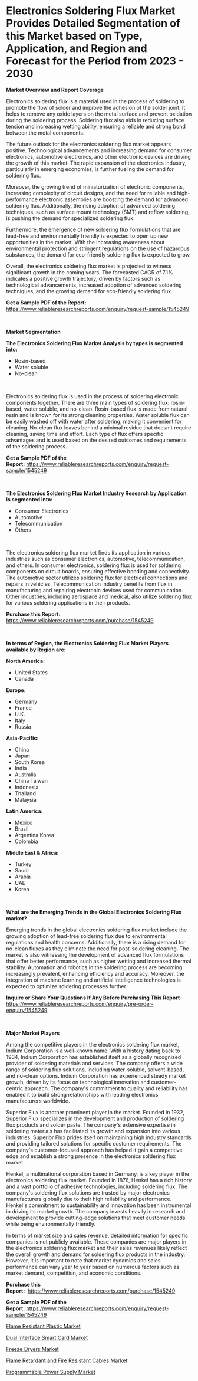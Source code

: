 <p><h1>Electronics Soldering Flux Market Provides Detailed Segmentation of this Market based on Type, Application, and Region and Forecast for the Period from 2023 - 2030</h1></p><p><strong>Market Overview and Report Coverage</strong></p>
<p><p>Electronics soldering flux is a material used in the process of soldering to promote the flow of solder and improve the adhesion of the solder joint. It helps to remove any oxide layers on the metal surface and prevent oxidation during the soldering process. Soldering flux also aids in reducing surface tension and increasing wetting ability, ensuring a reliable and strong bond between the metal components.</p><p>The future outlook for the electronics soldering flux market appears positive. Technological advancements and increasing demand for consumer electronics, automotive electronics, and other electronic devices are driving the growth of this market. The rapid expansion of the electronics industry, particularly in emerging economies, is further fueling the demand for soldering flux.</p><p>Moreover, the growing trend of miniaturization of electronic components, increasing complexity of circuit designs, and the need for reliable and high-performance electronic assemblies are boosting the demand for advanced soldering flux. Additionally, the rising adoption of advanced soldering techniques, such as surface mount technology (SMT) and reflow soldering, is pushing the demand for specialized soldering flux.</p><p>Furthermore, the emergence of new soldering flux formulations that are lead-free and environmentally friendly is expected to open up new opportunities in the market. With the increasing awareness about environmental protection and stringent regulations on the use of hazardous substances, the demand for eco-friendly soldering flux is expected to grow.</p><p>Overall, the electronics soldering flux market is projected to witness significant growth in the coming years. The forecasted CAGR of 7.1% indicates a positive growth trajectory, driven by factors such as technological advancements, increased adoption of advanced soldering techniques, and the growing demand for eco-friendly soldering flux.</p></p>
<p><strong>Get a Sample PDF of the Report:</strong> <a href="https://www.reliableresearchreports.com/enquiry/request-sample/1545249">https://www.reliableresearchreports.com/enquiry/request-sample/1545249</a></p>
<p>&nbsp;</p>
<p><strong>Market Segmentation</strong></p>
<p><strong>The Electronics Soldering Flux Market Analysis by types is segmented into:</strong></p>
<p><ul><li>Rosin-based</li><li>Water soluble</li><li>No-clean</li></ul></p>
<p>&nbsp;</p>
<p><p>Electronics soldering flux is used in the process of soldering electronic components together. There are three main types of soldering flux: rosin-based, water soluble, and no-clean. Rosin-based flux is made from natural resin and is known for its strong cleaning properties. Water soluble flux can be easily washed off with water after soldering, making it convenient for cleaning. No-clean flux leaves behind a minimal residue that doesn't require cleaning, saving time and effort. Each type of flux offers specific advantages and is used based on the desired outcomes and requirements of the soldering process.</p></p>
<p><strong>Get a Sample PDF of the Report:</strong>&nbsp;<a href="https://www.reliableresearchreports.com/enquiry/request-sample/1545249">https://www.reliableresearchreports.com/enquiry/request-sample/1545249</a></p>
<p>&nbsp;</p>
<p><strong>The Electronics Soldering Flux Market Industry Research by Application is segmented into:</strong></p>
<p><ul><li>Consumer Electronics</li><li>Automotive</li><li>Telecommunication</li><li>Others</li></ul></p>
<p>&nbsp;</p>
<p><p>The electronics soldering flux market finds its application in various industries such as consumer electronics, automotive, telecommunication, and others. In consumer electronics, soldering flux is used for soldering components on circuit boards, ensuring effective bonding and connectivity. The automotive sector utilizes soldering flux for electrical connections and repairs in vehicles. Telecommunication industry benefits from flux in manufacturing and repairing electronic devices used for communication. Other industries, including aerospace and medical, also utilize soldering flux for various soldering applications in their products.</p></p>
<p><strong>Purchase this Report:</strong>&nbsp; <a href="https://www.reliableresearchreports.com/purchase/1545249">https://www.reliableresearchreports.com/purchase/1545249</a></p>
<p>&nbsp;</p>
<p><strong>In terms of Region, the Electronics Soldering Flux Market Players available by Region are:</strong></p>
<p>
    <p> <strong> North America: </strong>
        <ul>
            <li>United States</li>
            <li>Canada</li>
        </ul>
        </p> 
    <p> <strong> Europe: </strong>
        <ul>
            <li>Germany</li>
            <li>France</li>
            <li>U.K.</li>
            <li>Italy</li>
            <li>Russia</li>
        </ul>
        </p> 
    <p> <strong> Asia-Pacific: </strong>
        <ul>
            <li>China</li>
            <li>Japan</li>
            <li>South Korea</li>
            <li>India</li>
            <li>Australia</li>
            <li>China Taiwan</li>
            <li>Indonesia</li>
            <li>Thailand</li>
            <li>Malaysia</li>
        </ul>
        </p> 
    <p> <strong> Latin America: </strong>
        <ul>
            <li>Mexico</li>
            <li>Brazil</li>
            <li>Argentina Korea</li>
            <li>Colombia</li>
        </ul>
        </p> 
    <p> <strong> Middle East & Africa: </strong>
        <ul>
            <li>Turkey</li>
            <li>Saudi</li>
            <li>Arabia</li>
            <li>UAE</li>
            <li>Korea</li>
        </ul>
    </p>
    </p>
<p>&nbsp;</p>
<p><strong>What are the Emerging Trends in the Global Electronics Soldering Flux market?</strong></p>
<p><p>Emerging trends in the global electronics soldering flux market include the growing adoption of lead-free soldering flux due to environmental regulations and health concerns. Additionally, there is a rising demand for no-clean fluxes as they eliminate the need for post-soldering cleaning. The market is also witnessing the development of advanced flux formulations that offer better performance, such as higher wetting and increased thermal stability. Automation and robotics in the soldering process are becoming increasingly prevalent, enhancing efficiency and accuracy. Moreover, the integration of machine learning and artificial intelligence technologies is expected to optimize soldering processes further.</p></p>
<p><strong>Inquire or Share Your Questions If Any Before Purchasing This Report</strong>- <a href="https://www.reliableresearchreports.com/enquiry/pre-order-enquiry/1545249">https://www.reliableresearchreports.com/enquiry/pre-order-enquiry/1545249</a></p>
<p>&nbsp;</p>
<p><strong>Major Market Players</strong></p>
<p><p>Among the competitive players in the electronics soldering flux market, Indium Corporation is a well-known name. With a history dating back to 1934, Indium Corporation has established itself as a globally recognized provider of soldering materials and services. The company offers a wide range of soldering flux solutions, including water-soluble, solvent-based, and no-clean options. Indium Corporation has experienced steady market growth, driven by its focus on technological innovation and customer-centric approach. The company's commitment to quality and reliability has enabled it to build strong relationships with leading electronics manufacturers worldwide.</p><p>Superior Flux is another prominent player in the market. Founded in 1932, Superior Flux specializes in the development and production of soldering flux products and solder paste. The company's extensive expertise in soldering materials has facilitated its growth and expansion into various industries. Superior Flux prides itself on maintaining high industry standards and providing tailored solutions for specific customer requirements. The company's customer-focused approach has helped it gain a competitive edge and establish a strong presence in the electronics soldering flux market.</p><p>Henkel, a multinational corporation based in Germany, is a key player in the electronics soldering flux market. Founded in 1876, Henkel has a rich history and a vast portfolio of adhesive technologies, including soldering flux. The company's soldering flux solutions are trusted by major electronics manufacturers globally due to their high reliability and performance. Henkel's commitment to sustainability and innovation has been instrumental in driving its market growth. The company invests heavily in research and development to provide cutting-edge solutions that meet customer needs while being environmentally friendly.</p><p>In terms of market size and sales revenue, detailed information for specific companies is not publicly available. These companies are major players in the electronics soldering flux market and their sales revenues likely reflect the overall growth and demand for soldering flux products in the industry. However, it is important to note that market dynamics and sales performance can vary year to year based on numerous factors such as market demand, competition, and economic conditions.</p></p>
<p><strong>Purchase this Report:</strong>&nbsp;&nbsp;<a href="https://www.reliableresearchreports.com/purchase/1545249">https://www.reliableresearchreports.com/purchase/1545249</a></p>
<p></p>
<p><strong>Get a Sample PDF of the Report:</strong>&nbsp;<a href="https://www.reliableresearchreports.com/enquiry/request-sample/1545249">https://www.reliableresearchreports.com/enquiry/request-sample/1545249</a></p>
<p><p><a href="https://github.com/aashishrp/Market-Research-Report-List-1/blob/main/flame-resistant-plastic-market.md">Flame Resistant Plastic Market</a></p><p><a href="https://medium.com/@scottford2001/dual-interface-smart-card-market-research-report-its-history-and-forecast-2023-to-2030-7aee295c4ce6">Dual Interface Smart Card Market</a></p><p><a href="https://medium.com/@javiermante/freeze-dryers-market-share-evolution-and-market-growth-trends-2023-2030-709cbf23398c">Freeze Dryers Market</a></p><p><a href="https://github.com/rahu1506/Market-Research-Report-List-1/blob/main/flame-retardant-and-fire-resistant-cables-market.md">Flame Retardant and Fire Resistant Cables Market</a></p><p><a href="https://medium.com/@taniawisozk2023/programmable-power-supply-market-share-evolution-and-market-growth-trends-2023-2030-da80c9ad4c77">Programmable Power Supply Market</a></p></p>
